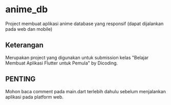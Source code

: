 # anime_db

Project membuat aplikasi anime database yang responsif (dapat dijalankan pada web dan mobile)

## Keterangan

Merupakan project yang digunakan untuk submission kelas "Belajar Membuat Aplikasi Flutter untuk Pemula" by Dicoding.

## PENTING

Mohon baca comment pada main.dart terlebih dahulu sebelum menjalankan aplikasi pada platform web.
